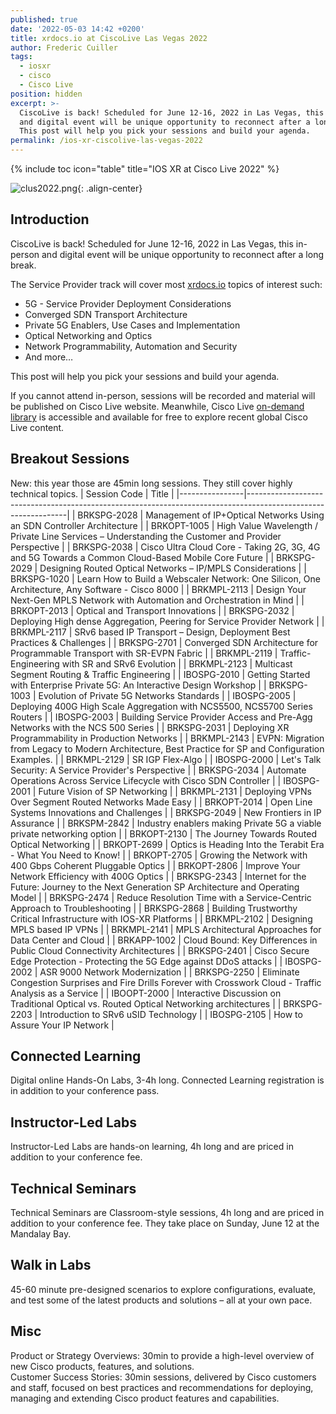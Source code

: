 ```yaml
---
published: true
date: '2022-05-03 14:42 +0200'
title: xrdocs.io at CiscoLive Las Vegas 2022
author: Frederic Cuiller
tags:
  - iosxr
  - cisco
  - Cisco Live
position: hidden
excerpt: >-
  CiscoLive is back! Scheduled for June 12-16, 2022 in Las Vegas, this in-person
  and digital event will be unique opportunity to reconnect after a long break.
  This post will help you pick your sessions and build your agenda.
permalink: /ios-xr-ciscolive-las-vegas-2022
---
```

{% include toc icon="table" title="IOS XR at Cisco Live 2022" %}

![clus2022.png]({{site.baseurl}}/images/clus2022.png){: .align-center}

## Introduction

CiscoLive is back! Scheduled for June 12-16, 2022 in Las Vegas, this in-person and digital event will be unique opportunity to reconnect after a long break.  

The Service Provider track will cover most [xrdocs.io](https://xrdocs.io) topics of interest such:
- 5G - Service Provider Deployment Considerations 
- Converged SDN Transport Architecture 
- Private 5G Enablers, Use Cases and Implementation 
- Optical Networking and Optics 
- Network Programmability, Automation and Security
- And more…

This post will help you pick your sessions and build your agenda.  

If you cannot attend in-person, sessions will be recorded and material will be published on Cisco Live website. Meanwhile, Cisco Live [on-demand library](https://www.ciscolive.com/on-demand/on-demand-library.html#/) is accessible and available for free to explore recent global Cisco Live content.

## Breakout Sessions
New: this year those are 45min long sessions. They still cover highly technical topics.
| Session   Code | Title                                                                                                         |
|----------------|---------------------------------------------------------------------------------------------------------------|
| BRKSPG-2028    | Management of IP+Optical Networks Using an SDN Controller   Architecture                                      |
| BRKOPT-1005    | High Value Wavelength / Private Line Services – Understanding   the Customer and Provider Perspective         |
| BRKSPG-2038    | Cisco Ultra Cloud Core - Taking 2G, 3G, 4G and 5G Towards a   Common Cloud-Based Mobile Core Future           |
| BRKSPG-2029    | Designing Routed Optical Networks – IP/MPLS Considerations                                                    |
| BRKSPG-1020    | Learn How to Build a Webscaler Network: One Silicon, One   Architecture, Any Software - Cisco 8000            |
| BRKMPL-2113    | Design Your Next-Gen MPLS Network with Automation and   Orchestration in Mind                                 |
| BRKOPT-2013    | Optical and Transport Innovations                                                                             |
| BRKSPG-2032    | Deploying High dense Aggregation, Peering for Service Provider   Network                                      |
| BRKMPL-2117    | SRv6 based IP Transport – Design, Deployment Best Practices   & Challenges                                    |
| BRKSPG-2701    | Converged SDN Architecture for Programmable Transport with   SR-EVPN Fabric                                   |
| BRKMPL-2119    | Traffic-Engineering with SR and SRv6 Evolution                                                                |
| BRKMPL-2123    | Multicast Segment Routing & Traffic Engineering                                                               |
| IBOSPG-2010    | Getting Started with Enterprise Private 5G: An Interactive   Design Workshop                                  |
| BRKSPG-1003    | Evolution of Private 5G Networks Standards                                                                    |
| IBOSPG-2005    | Deploying 400G High Scale Aggregation with NCS5500, NCS5700   Series Routers                                  |
| IBOSPG-2003    | Building Service Provider Access and Pre-Agg Networks with the   NCS 500 Series                               |
| BRKSPG-2031    | Deploying XR Programmability in Production Networks                                                           |
| BRKMPL-2143    | EVPN: Migration from Legacy to Modern Architecture, Best   Practice for SP and Configuration Examples.        |
| BRKMPL-2129    | SR IGP Flex-Algo                                                                                              |
| IBOSPG-2000    | Let's Talk Security: A Service Provider's Perspective                                                         |
| BRKSPG-2034    | Automate Operations Across Service Lifecycle with Cisco SDN   Controller                                      |
| IBOSPG-2001    | Future Vision of SP Networking                                                                                |
| BRKMPL-2131    | Deploying VPNs Over Segment Routed Networks Made Easy                                                         |
| BRKOPT-2014    | Open Line Systems Innovations and Challenges                                                                  |
| BRKSPG-2049    | New Frontiers in IP Assurance                                                                                 |
| BRKSPM-2842    | Industry enablers making Private 5G a viable private   networking option                                      |
| BRKOPT-2130    | The Journey Towards Routed Optical Networking                                                                 |
| BRKOPT-2699    | Optics is Heading Into the Terabit Era - What You Need to   Know!                                             |
| BRKOPT-2705    | Growing the Network with 400 Gbps Coherent Pluggable Optics                                                   |
| BRKOPT-2806    | Improve Your Network Efficiency with 400G Optics                                                              |
| BRKSPG-2343    | Internet for the Future: Journey to the Next Generation SP   Architecture and Operating Model                 |
| BRKSPG-2474    | Reduce Resolution Time with a Service-Centric Approach to   Troubleshooting                                   |
| BRKSPG-2868    | Building Trustworthy Critical Infrastructure with IOS-XR   Platforms                                          |
| BRKMPL-2102    | Designing MPLS based IP VPNs                                                                                  |
| BRKMPL-2141    | MPLS Architectural Approaches for Data Center and Cloud                                                       |
| BRKAPP-1002    | Cloud Bound: Key Differences in Public Cloud Connectivity   Architectures                                     |
| BRKSPG-2401    | Cisco Secure Edge Protection - Protecting the 5G Edge against   DDoS attacks                                  |
| IBOSPG-2002    | ASR 9000 Network Modernization                                                                                |
| BRKSPG-2250    | Eliminate Congestion Surprises and Fire Drills Forever with   Crosswork Cloud - Traffic Analysis as a Service |
| IBOOPT-2000    | Interactive Discussion on Traditional Optical vs. Routed   Optical Networking architectures                   |
| BRKSPG-2203    | Introduction to SRv6 uSID Technology                                                                          |
| IBOSPG-2105    | How to Assure Your IP Network                                                                                 |

## Connected Learning
Digital online Hands-On Labs, 3-4h long. Connected Learning registration is in addition to your conference pass.
## Instructor-Led Labs
Instructor-Led Labs are hands-on learning, 4h long and are priced in addition to your conference fee.
## Technical Seminars
Technical Seminars are Classroom-style sessions, 4h long and are priced in addition to your conference fee. They take place on Sunday, June 12 at the Mandalay Bay.
## Walk in Labs
45-60 minute pre-designed scenarios to explore configurations, evaluate, and test some of the latest products and solutions – all at your own pace.
## Misc
Product or Strategy Overviews: 30min to provide a high-level overview of new Cisco products, features, and solutions.  
Customer Success Stories: 30min sessions, delivered by Cisco customers and staff, focused on best practices and recommendations for deploying, managing and extending Cisco product features and capabilities.
